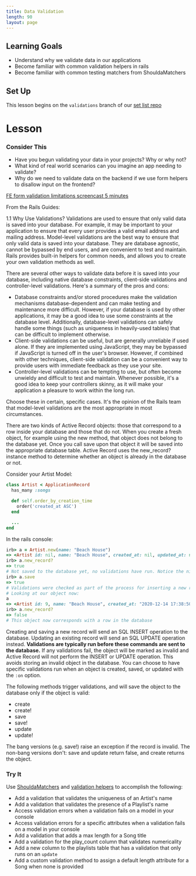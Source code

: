 ```yaml
---
title: Data Validation
length: 90
layout: page
---
```

## Learning Goals

* Understand why we validate data in our applications
* Become familiar with common validation helpers in rails
* Become familiar with common testing matchers from ShouldaMatchers

## Set Up

This lesson begins on the `validations` branch of our [set list repo](https://github.com/turingschool-examples/set_list/tree/validations)

# Lesson

### Consider This

* Have you begun validating your data in your projects? Why or why not?
* What kind of real world scenarios can you imagine an app needing to validate?
* Why do we need to validate data on the backend if we use form helpers to disallow input on the frontend?


[FE form validation limitations screencast 5 minutes](https://www.loom.com/share/8e4e5b831dd74a2885a5b403b7f494d9)

From the Rails Guides:

1.1 Why Use Validations?
Validations are used to ensure that only valid data is saved into your database. For example, it may be important to your application to ensure that every user provides a valid email address and mailing address. Model-level validations are the best way to ensure that only valid data is saved into your database. They are database agnostic, cannot be bypassed by end users, and are convenient to test and maintain. Rails provides built-in helpers for common needs, and allows you to create your own validation methods as well.

There are several other ways to validate data before it is saved into your database, including native database constraints, client-side validations and controller-level validations. Here's a summary of the pros and cons:

* Database constraints and/or stored procedures make the validation mechanisms database-dependent and can make testing and maintenance more difficult. However, if your database is used by other applications, it may be a good idea to use some constraints at the database level. Additionally, database-level validations can safely handle some things (such as uniqueness in heavily-used tables) that can be difficult to implement otherwise.
* Client-side validations can be useful, but are generally unreliable if used alone. If they are implemented using JavaScript, they may be bypassed if JavaScript is turned off in the user's browser. However, if combined with other techniques, client-side validation can be a convenient way to provide users with immediate feedback as they use your site.
* Controller-level validations can be tempting to use, but often become unwieldy and difficult to test and maintain. Whenever possible, it's a good idea to keep your controllers skinny, as it will make your application a pleasure to work within the long run.

Choose these in certain, specific cases. It's the opinion of the Rails team that model-level validations are the most appropriate in most circumstances.

There are two kinds of Active Record objects: those that correspond to a row inside your database and those that do not. When you create a fresh object, for example using the new method, that object does not belong to the database yet. Once you call save upon that object it will be saved into the appropriate database table. Active Record uses the new_record? instance method to determine whether an object is already in the database or not.

Consider your Artist Model:

```ruby
class Artist < ApplicationRecord
  has_many :songs

  def self.order_by_creation_time
    order('created_at ASC')
  end

  ...
end
```

In the rails console:

```ruby
irb> a = Artist.new(name: "Beach House")
=> <Artist id: nil, name: "Beach House", created_at: nil, updated_at: nil>
irb> a.new_record?
=> true
# Not saved to the database yet, no validations have run. Notice the nil values.
irb> a.save
=> true
# Validations were checked as part of the process for inserting a new record into the database.
# Looking at our object now:
a
=> <Artist id: 9, name: "Beach House", created_at: "2020-12-14 17:38:50", updated_at: "2020-12-14 17:38:50">
irb> a.new_record?
=> false
# This object now corresponds with a row in the database
```

Creating and saving a new record will send an SQL INSERT operation to the database. Updating an existing record will send an SQL UPDATE operation instead. **Validations are typically run before these commands are sent to the database.** If any validations fail, the object will be marked as invalid and Active Record will not perform the INSERT or UPDATE operation. This avoids storing an invalid object in the database. You can choose to have specific validations run when an object is created, saved, or updated with the `:on` option.

The following methods trigger validations, and will save the object to the database only if the object is valid:

* create
* create!
* save
* save!
* update
* update!

The bang versions (e.g. save!) raise an exception if the record is invalid. The non-bang versions don't: save and update return false, and create returns the object.

### Try It

Use [ShouldaMatchers](https://github.com/thoughtbot/shoulda-matchers/blob/master/lib/shoulda/matchers/active_record/validate_uniqueness_of_matcher.rb) and [validation helpers](https://edgeguides.rubyonrails.org/active_record_validations.html) to accomplish the following:

* Add a validation that validates the uniqueness of an Artist's name
* Add a validation that validates the presence of a Playlist's name
* Access validation errors when a validation fails on a model in your console
* Access validation errors for a specific attributes when a validation fails on a model in your console
* Add a validation that adds a max length for a Song title
* Add a validation for the play_count column that validates numericality
* Add a new column to the playlists table that has a validation that only runs on an `update`
* Add a custom validation method to assign a default length attribute for a Song when none is provided
